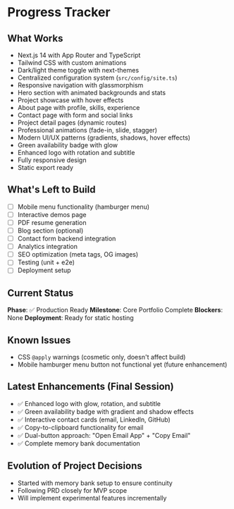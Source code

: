 # Progress Tracker

## What Works 
- Next.js 14 with App Router and TypeScript
- Tailwind CSS with custom animations
- Dark/light theme toggle with next-themes
- Centralized configuration system (`src/config/site.ts`)
- Responsive navigation with glassmorphism
- Hero section with animated backgrounds and stats
- Project showcase with hover effects
- About page with profile, skills, experience
- Contact page with form and social links
- Project detail pages (dynamic routes)
- Professional animations (fade-in, slide, stagger)
- Modern UI/UX patterns (gradients, shadows, hover effects)
- Green availability badge with glow
- Enhanced logo with rotation and subtitle
- Fully responsive design
- Static export ready

## What's Left to Build 
- [ ] Mobile menu functionality (hamburger menu)
- [ ] Interactive demos page
- [ ] PDF resume generation
- [ ] Blog section (optional)
- [ ] Contact form backend integration
- [ ] Analytics integration
- [ ] SEO optimization (meta tags, OG images)
- [ ] Testing (unit + e2e)
- [ ] Deployment setup

## Current Status
**Phase**: ✅ Production Ready
**Milestone**: Core Portfolio Complete
**Blockers**: None
**Deployment**: Ready for static hosting

## Known Issues
- CSS `@apply` warnings (cosmetic only, doesn't affect build)
- Mobile hamburger menu button not functional yet (future enhancement)

## Latest Enhancements (Final Session)
- ✅ Enhanced logo with glow, rotation, and subtitle
- ✅ Green availability badge with gradient and shadow effects
- ✅ Interactive contact cards (email, LinkedIn, GitHub)
- ✅ Copy-to-clipboard functionality for email
- ✅ Dual-button approach: "Open Email App" + "Copy Email"
- ✅ Complete memory bank documentation

## Evolution of Project Decisions
- Started with memory bank setup to ensure continuity
- Following PRD closely for MVP scope
- Will implement experimental features incrementally
